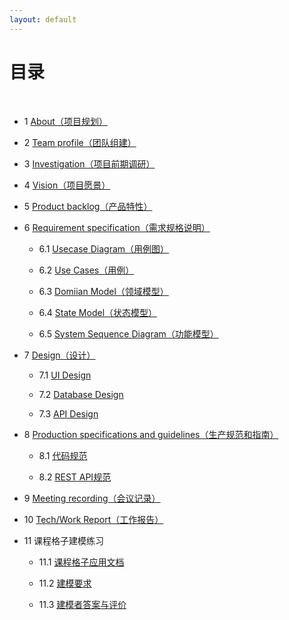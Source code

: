 ```yaml
---
layout: default
---
```


# [](#TOC)目录

&nbsp;&nbsp; 

* 1 [About（项目规划）](https://github.com/SYSU-BronzeTiki/Documents/blob/master/doc/About.md)
* 2 [Team profile（团队组建）](https://github.com/SYSU-BronzeTiki/Documents/blob/master/doc/Team%20profile.md)
* 3 [Investigation（项目前期调研）](https://github.com/SYSU-BronzeTiki/Documents/blob/master/doc/Investigation.md)
* 4 [Vision（项目愿景）](https://github.com/SYSU-BronzeTiki/Documents/blob/master/doc/Vision.md)
* 5 [Product backlog（产品特性）](https://github.com/SYSU-BronzeTiki/Documents/blob/master/doc/Product%20Backlog.md)
* 6 [Requirement specification（需求规格说明）](https://github.com/SYSU-BronzeTiki/Documents/blob/master/doc/Requirement%20specification.md)

  + 6.1 [Usecase Diagram（用例图）](https://github.com/SYSU-BronzeTiki/Documents/blob/master/doc/Requirement%20specification.md#23-%E7%94%A8%E4%BE%8B%E5%88%86%E6%9E%90)

  + 6.2 [Use Cases（用例）](https://github.com/SYSU-BronzeTiki/Documents/blob/master/doc/Requirement%20specification.md#231-%E4%BD%BF%E7%94%A8-ui-free%E9%A3%8E%E6%A0%BC%E7%BC%96%E5%88%B6%E4%B8%80%E4%B8%AA%E5%AE%8C%E6%95%B4%E7%9A%84%E7%94%A8%E6%88%B7%E7%9B%AE%E6%A0%87%E7%BA%A7%E5%88%AB%E7%94%A8%E4%BE%8B)

  + 6.3 [Domiian Model（领域模型）](https://github.com/SYSU-BronzeTiki/Documents/blob/master/doc/Requirement%20specification.md#24-%E9%A2%86%E5%9F%9F%E5%BB%BA%E6%A8%A1)

  + 6.4 [State Model（状态模型）](https://github.com/SYSU-BronzeTiki/Documents/blob/master/doc/Requirement%20specification.md#25-%E7%8A%B6%E6%80%81%E6%A8%A1%E5%9E%8B)

  + 6.5 [System Sequence Diagram（功能模型）](https://github.com/SYSU-BronzeTiki/Documents/blob/master/doc/Requirement%20specification.md#26-%E7%B3%BB%E7%BB%9F%E5%8A%9F%E8%83%BD%E6%A8%A1%E5%9E%8B)
* 7 [Design（设计）](https://github.com/SYSU-BronzeTiki/Documents/blob/master/doc/Design.md)

  + 7.1 [UI Design](https://github.com/SYSU-BronzeTiki/Documents/blob/master/doc/Design.md#1-ui%E8%AE%BE%E8%AE%A1)

  + 7.2 [Database Design](https://github.com/SYSU-BronzeTiki/Documents/blob/master/doc/Design.md#2-%E6%95%B0%E6%8D%AE%E5%BA%93%E8%AE%BE%E8%AE%A1)

  + 7.3 [API Design](https://bronzetiki.docs.apiary.io/#reference/0)
* 8 [Production specifications and guidelines（生产规范和指南）](https://github.com/SYSU-BronzeTiki/Documents/blob/master/doc/Production%20specifications%20and%20guidelines.md)

  + 8.1 [代码规范](https://github.com/SYSU-BronzeTiki/Documents/blob/master/doc/Production%20specifications%20and%20guidelines.md#2-%E4%BB%A3%E7%A0%81%E8%A7%84%E8%8C%83)

  + 8.2 [REST API规范](https://github.com/SYSU-BronzeTiki/Documents/blob/master/doc/Production%20specifications%20and%20guidelines.md#3-rest-api%E8%AE%BE%E8%AE%A1%E8%A7%84%E8%8C%83)
* 9 [Meeting recording（会议记录）](https://github.com/SYSU-BronzeTiki/Documents/blob/master/doc/Meeting%20recording.md)
* 10 [Tech/Work Report（工作报告）](https://github.com/SYSU-BronzeTiki/Documents/blob/master/doc/Tech%26Work%20report)
* 11 课程格子建模练习
  + 11.1 [课程格子应用文档](https://github.com/SYSU-BronzeTiki/Documents/blob/master/doc/%E8%AF%BE%E7%A8%8B%E6%A0%BC%E5%AD%90%E6%96%87%E6%A1%A3%E7%BB%83%E4%B9%A0.md#%E8%AF%BE%E7%A8%8B%E6%A0%BC%E5%AD%90)
  
  + 11.2 [建模要求](https://github.com/SYSU-BronzeTiki/Documents/blob/master/doc/%E8%AF%BE%E7%A8%8B%E6%A0%BC%E5%AD%90%E6%96%87%E6%A1%A3%E7%BB%83%E4%B9%A0.md#%E5%BB%BA%E6%A8%A1%E8%A6%81%E6%B1%82)
  
  + 11.3 [建模者答案与评价](https://github.com/SYSU-BronzeTiki/Documents/blob/master/doc/%E5%BB%BA%E6%A8%A1%E8%80%85URL%E5%8F%8A%E8%AF%84%E4%BB%B7.md)
  
